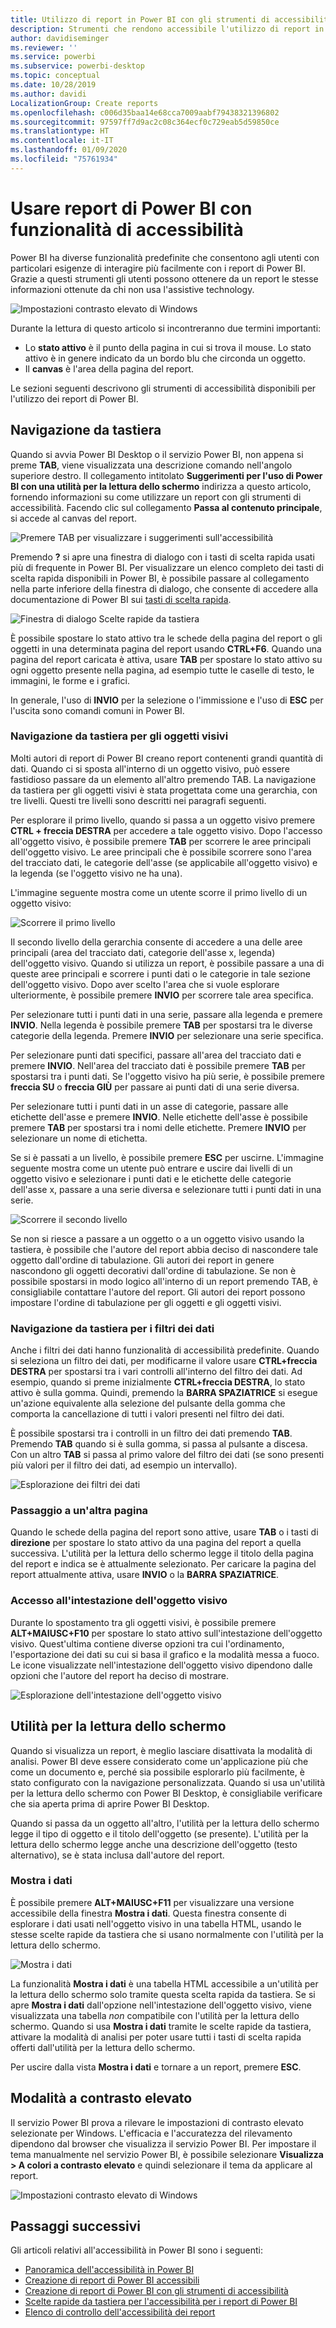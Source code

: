 ```yaml
---
title: Utilizzo di report in Power BI con gli strumenti di accessibilità
description: Strumenti che rendono accessibile l'utilizzo di report in Power BI
author: davidiseminger
ms.reviewer: ''
ms.service: powerbi
ms.subservice: powerbi-desktop
ms.topic: conceptual
ms.date: 10/28/2019
ms.author: davidi
LocalizationGroup: Create reports
ms.openlocfilehash: c006d35baa14e68cca7009aabf79438321396802
ms.sourcegitcommit: 97597ff7d9ac2c08c364ecf0c729eab5d59850ce
ms.translationtype: HT
ms.contentlocale: it-IT
ms.lasthandoff: 01/09/2020
ms.locfileid: "75761934"
---
```

# <a name="consume-power-bi-reports-by-using-accessibility-features"></a>Usare report di Power BI con funzionalità di accessibilità
Power BI ha diverse funzionalità predefinite che consentono agli utenti con particolari esigenze di interagire più facilmente con i report di Power BI. Grazie a questi strumenti gli utenti possono ottenere da un report le stesse informazioni ottenute da chi non usa l'assistive technology.

![Impostazioni contrasto elevato di Windows](media/desktop-accessibility/accessibility-consuming-tools-01.png)

Durante la lettura di questo articolo si incontreranno due termini importanti:

* Lo **stato attivo** è il punto della pagina in cui si trova il mouse. Lo stato attivo è in genere indicato da un bordo blu che circonda un oggetto.
* Il **canvas** è l'area della pagina del report.

Le sezioni seguenti descrivono gli strumenti di accessibilità disponibili per l'utilizzo dei report di Power BI.

## <a name="keyboard-navigation"></a>Navigazione da tastiera

Quando si avvia Power BI Desktop o il servizio Power BI, non appena si preme **TAB**, viene visualizzata una descrizione comando nell'angolo superiore destro. Il collegamento intitolato **Suggerimenti per l'uso di Power BI con una utilità per la lettura dello schermo** indirizza a questo articolo, fornendo informazioni su come utilizzare un report con gli strumenti di accessibilità. Facendo clic sul collegamento **Passa al contenuto principale**, si accede al canvas del report.

![Premere TAB per visualizzare i suggerimenti sull'accessibilità](media/desktop-accessibility/accessibility-consuming-tools-02.png)

Premendo **?** si apre una finestra di dialogo con i tasti di scelta rapida usati più di frequente in Power BI. Per visualizzare un elenco completo dei tasti di scelta rapida disponibili in Power BI, è possibile passare al collegamento nella parte inferiore della finestra di dialogo, che consente di accedere alla documentazione di Power BI sui [tasti di scelta rapida](desktop-accessibility-keyboard-shortcuts.md).

![Finestra di dialogo Scelte rapide da tastiera](media/desktop-accessibility/accessibility-consuming-tools-03.png)

È possibile spostare lo stato attivo tra le schede della pagina del report o gli oggetti in una determinata pagina del report usando **CTRL+F6**. Quando una pagina del report caricata è attiva, usare **TAB** per spostare lo stato attivo su ogni oggetto presente nella pagina, ad esempio tutte le caselle di testo, le immagini, le forme e i grafici. 

In generale, l'uso di **INVIO** per la selezione o l'immissione e l'uso di **ESC** per l'uscita sono comandi comuni in Power BI.

### <a name="keyboard-navigation-for-visuals"></a>Navigazione da tastiera per gli oggetti visivi

Molti autori di report di Power BI creano report contenenti grandi quantità di dati. Quando ci si sposta all'interno di un oggetto visivo, può essere fastidioso passare da un elemento all'altro premendo TAB. La navigazione da tastiera per gli oggetti visivi è stata progettata come una gerarchia, con tre livelli. Questi tre livelli sono descritti nei paragrafi seguenti.

Per esplorare il primo livello, quando si passa a un oggetto visivo premere **CTRL + freccia DESTRA** per accedere a tale oggetto visivo. Dopo l'accesso all'oggetto visivo, è possibile premere **TAB** per scorrere le aree principali dell'oggetto visivo. Le aree principali che è possibile scorrere sono l'area del tracciato dati, le categorie dell'asse (se applicabile all'oggetto visivo) e la legenda (se l'oggetto visivo ne ha una).

L'immagine seguente mostra come un utente scorre il primo livello di un oggetto visivo:

![Scorrere il primo livello](media/desktop-accessibility/accessibility-consuming-tools-04.gif)

Il secondo livello della gerarchia consente di accedere a una delle aree principali (area del tracciato dati, categorie dell'asse x, legenda) dell'oggetto visivo. Quando si utilizza un report, è possibile passare a una di queste aree principali e scorrere i punti dati o le categorie in tale sezione dell'oggetto visivo. Dopo aver scelto l'area che si vuole esplorare ulteriormente, è possibile premere **INVIO** per scorrere tale area specifica.

Per selezionare tutti i punti dati in una serie, passare alla legenda e premere **INVIO**. Nella legenda è possibile premere **TAB** per spostarsi tra le diverse categorie della legenda. Premere **INVIO** per selezionare una serie specifica.

Per selezionare punti dati specifici, passare all'area del tracciato dati e premere **INVIO**. Nell'area del tracciato dati è possibile premere **TAB** per spostarsi tra i punti dati. Se l'oggetto visivo ha più serie, è possibile premere **freccia SU** o **freccia GIÙ** per passare ai punti dati di una serie diversa.

Per selezionare tutti i punti dati in un asse di categorie, passare alle etichette dell'asse e premere **INVIO**. Nelle etichette dell'asse è possibile premere **TAB** per spostarsi tra i nomi delle etichette. Premere **INVIO** per selezionare un nome di etichetta.

Se si è passati a un livello, è possibile premere **ESC** per uscirne. L'immagine seguente mostra come un utente può entrare e uscire dai livelli di un oggetto visivo e selezionare i punti dati e le etichette delle categorie dell'asse x, passare a una serie diversa e selezionare tutti i punti dati in una serie.

![Scorrere il secondo livello](media/desktop-accessibility/accessibility-consuming-tools-05.gif)

Se non si riesce a passare a un oggetto o a un oggetto visivo usando la tastiera, è possibile che l'autore del report abbia deciso di nascondere tale oggetto dall'ordine di tabulazione. Gli autori dei report in genere nascondono gli oggetti decorativi dall'ordine di tabulazione. Se non è possibile spostarsi in modo logico all'interno di un report premendo TAB, è consigliabile contattare l'autore del report. Gli autori dei report possono impostare l'ordine di tabulazione per gli oggetti e gli oggetti visivi.

### <a name="keyboard-navigation-for-slicers"></a>Navigazione da tastiera per i filtri dei dati

Anche i filtri dei dati hanno funzionalità di accessibilità predefinite. Quando si seleziona un filtro dei dati, per modificarne il valore usare **CTRL+freccia DESTRA** per spostarsi tra i vari controlli all'interno del filtro dei dati. Ad esempio, quando si preme inizialmente **CTRL+freccia DESTRA**, lo stato attivo è sulla gomma. Quindi, premendo la **BARRA SPAZIATRICE** si esegue un'azione equivalente alla selezione del pulsante della gomma che comporta la cancellazione di tutti i valori presenti nel filtro dei dati.

È possibile spostarsi tra i controlli in un filtro dei dati premendo **TAB**. Premendo **TAB** quando si è sulla gomma, si passa al pulsante a discesa. Con un altro **TAB** si passa al primo valore del filtro dei dati (se sono presenti più valori per il filtro dei dati, ad esempio un intervallo).

![Esplorazione dei filtri dei dati](media/desktop-accessibility/accessibility-consuming-tools-06.png)

### <a name="switching-pages"></a>Passaggio a un'altra pagina

Quando le schede della pagina del report sono attive, usare **TAB** o i tasti di **direzione** per spostare lo stato attivo da una pagina del report a quella successiva. L'utilità per la lettura dello schermo legge il titolo della pagina del report e indica se è attualmente selezionato. Per caricare la pagina del report attualmente attiva, usare **INVIO** o la **BARRA SPAZIATRICE**.

### <a name="accessing-the-visual-header"></a>Accesso all'intestazione dell'oggetto visivo
Durante lo spostamento tra gli oggetti visivi, è possibile premere **ALT+MAIUSC+F10** per spostare lo stato attivo sull'intestazione dell'oggetto visivo. Quest'ultima contiene diverse opzioni tra cui l'ordinamento, l'esportazione dei dati su cui si basa il grafico e la modalità messa a fuoco. Le icone visualizzate nell'intestazione dell'oggetto visivo dipendono dalle opzioni che l'autore del report ha deciso di mostrare.

![Esplorazione dell'intestazione dell'oggetto visivo](media/desktop-accessibility/accessibility-consuming-tools-07.png)

## <a name="screen-reader"></a>Utilità per la lettura dello schermo

Quando si visualizza un report, è meglio lasciare disattivata la modalità di analisi. Power BI deve essere considerato come un'applicazione più che come un documento e, perché sia possibile esplorarlo più facilmente, è stato configurato con la navigazione personalizzata. Quando si usa un'utilità per la lettura dello schermo con Power BI Desktop, è consigliabile verificare che sia aperta prima di aprire Power BI Desktop.

Quando si passa da un oggetto all'altro, l'utilità per la lettura dello schermo legge il tipo di oggetto e il titolo dell'oggetto (se presente). L'utilità per la lettura dello schermo legge anche una descrizione dell'oggetto (testo alternativo), se è stata inclusa dall'autore del report.

### <a name="show-data"></a>Mostra i dati
È possibile premere **ALT+MAIUSC+F11** per visualizzare una versione accessibile della finestra **Mostra i dati**. Questa finestra consente di esplorare i dati usati nell'oggetto visivo in una tabella HTML, usando le stesse scelte rapide da tastiera che si usano normalmente con l'utilità per la lettura dello schermo.

![Mostra i dati](media/desktop-accessibility/accessibility-04.png)

La funzionalità **Mostra i dati** è una tabella HTML accessibile a un'utilità per la lettura dello schermo solo tramite questa scelta rapida da tastiera. Se si apre **Mostra i dati** dall'opzione nell'intestazione dell'oggetto visivo, viene visualizzata una tabella *non* compatibile con l'utilità per la lettura dello schermo.  Quando si usa **Mostra i dati** tramite le scelte rapide da tastiera, attivare la modalità di analisi per poter usare tutti i tasti di scelta rapida offerti dall'utilità per la lettura dello schermo.

Per uscire dalla vista **Mostra i dati** e tornare a un report, premere **ESC**.

## <a name="high-contrast-modes"></a>Modalità a contrasto elevato

Il servizio Power BI prova a rilevare le impostazioni di contrasto elevato selezionate per Windows. L'efficacia e l'accuratezza del rilevamento dipendono dal browser che visualizza il servizio Power BI. Per impostare il tema manualmente nel servizio Power BI, è possibile selezionare **Visualizza > A colori a contrasto elevato** e quindi selezionare il tema da applicare al report.

![Impostazioni contrasto elevato di Windows](media/desktop-accessibility/accessibility-consuming-tools-01.png)


## <a name="next-steps"></a>Passaggi successivi

Gli articoli relativi all'accessibilità in Power BI sono i seguenti:

* [Panoramica dell'accessibilità in Power BI](desktop-accessibility-overview.md) 
* [Creazione di report di Power BI accessibili](desktop-accessibility-creating-reports.md) 
* [Creazione di report di Power BI con gli strumenti di accessibilità](desktop-accessibility-creating-tools.md)
* [Scelte rapide da tastiera per l'accessibilità per i report di Power BI](desktop-accessibility-keyboard-shortcuts.md)
* [Elenco di controllo dell'accessibilità dei report](desktop-accessibility-creating-reports.md#report-accessibility-checklist)


